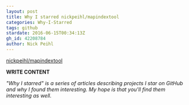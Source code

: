 ```yaml
---
layout: post
title: Why I starred nickpeihl/mapindextool
categories: Why-I-Starred
tags: github
stardate: 2016-06-15T00:34:13Z
gh_id: 42208784
author: Nick Peihl
---
```


[nickpeihl/mapindextool](https://github.com/nickpeihl/mapindextool)

**WRITE CONTENT**

*"Why I starred" is a series of articles describing projects I star on GitHub and why I found them interesting. My hope is that you'll find them interesting as well.*

